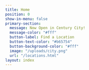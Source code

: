 ```yaml
---
title: Home
position: 0
show-in-menu: false
primary-section:
  message: Now Open in Century City!
  message-color: "#fff"
  button-label: Find a Location
  button-text-color: "#b65754"
  button-background-color: "#fff"
  image: "/uploads/city.png"
  url: "/locations.html"
layout: index
---
```



